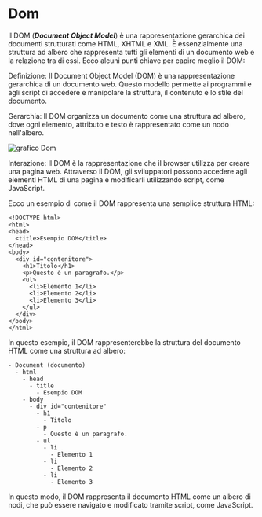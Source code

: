 # Dom

Il DOM (**_Document Object Model_**) è una rappresentazione gerarchica dei documenti strutturati come HTML, XHTML e XML. È essenzialmente una struttura ad albero che rappresenta tutti gli elementi di un documento web e la relazione tra di essi. Ecco alcuni punti chiave per capire meglio il DOM:

Definizione: Il Document Object Model (DOM) è una rappresentazione gerarchica di un documento web. Questo modello permette ai programmi e agli script di accedere e manipolare la struttura, il contenuto e lo stile del documento.

Gerarchia: Il DOM organizza un documento come una struttura ad albero, dove ogni elemento, attributo e testo è rappresentato come un nodo nell'albero.

![grafico Dom](https://www.ionos.it/digitalguide/fileadmin/DigitalGuide/Schaubilder/rappresentazione-grafica-di-un-albero-dom.png)

Interazione: Il DOM è la rappresentazione che il browser utilizza per creare una pagina web. Attraverso il DOM, gli sviluppatori possono accedere agli elementi HTML di una pagina e modificarli utilizzando script, come JavaScript.

Ecco un esempio di come il DOM rappresenta una semplice struttura HTML:

```
<!DOCTYPE html>
<html>
<head>
  <title>Esempio DOM</title>
</head>
<body>
  <div id="contenitore">
    <h1>Titolo</h1>
    <p>Questo è un paragrafo.</p>
    <ul>
      <li>Elemento 1</li>
      <li>Elemento 2</li>
      <li>Elemento 3</li>
    </ul>
  </div>
</body>
</html>
```

In questo esempio, il DOM rappresenterebbe la struttura del documento HTML come una struttura ad albero:

```
- Document (documento)
  - html
    - head
      - title
        - Esempio DOM
    - body
      - div id="contenitore"
        - h1
          - Titolo
        - p
          - Questo è un paragrafo.
        - ul
          - li
            - Elemento 1
          - li
            - Elemento 2
          - li
            - Elemento 3
```

In questo modo, il DOM rappresenta il documento HTML come un albero di nodi, che può essere navigato e modificato tramite script, come JavaScript.
